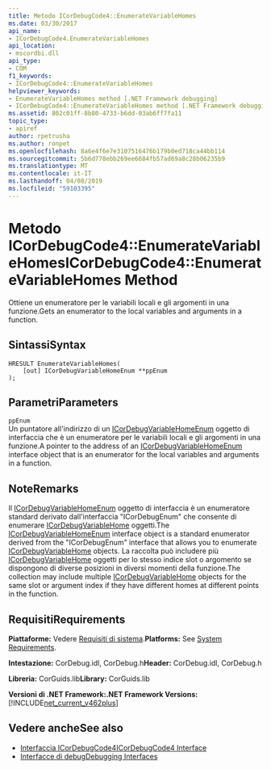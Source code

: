 ```yaml
---
title: Metodo ICorDebugCode4::EnumerateVariableHomes
ms.date: 03/30/2017
api_name:
- ICorDebugCode4.EnumerateVariableHomes
api_location:
- mscordbi.dll
api_type:
- COM
f1_keywords:
- ICorDebugCode4::EnumerateVariableHomes
helpviewer_keywords:
- EnumerateVariableHomes method [.NET Framework debugging]
- ICorDebugCode4::EnumerateVariableHomes method [.NET Framework debugging]
ms.assetid: 802c01ff-8b80-4733-b6dd-03ab6ff7fa11
topic_type:
- apiref
author: rpetrusha
ms.author: ronpet
ms.openlocfilehash: 8a6e4f6e7e3107516476b179b0ed718ca44bb114
ms.sourcegitcommit: 5b6d778ebb269ee6684fb57ad69a8c28b06235b9
ms.translationtype: MT
ms.contentlocale: it-IT
ms.lasthandoff: 04/08/2019
ms.locfileid: "59103395"
---
```

# <a name="icordebugcode4enumeratevariablehomes-method"></a><span data-ttu-id="9983b-102">Metodo ICorDebugCode4::EnumerateVariableHomes</span><span class="sxs-lookup"><span data-stu-id="9983b-102">ICorDebugCode4::EnumerateVariableHomes Method</span></span>
<span data-ttu-id="9983b-103">Ottiene un enumeratore per le variabili locali e gli argomenti in una funzione.</span><span class="sxs-lookup"><span data-stu-id="9983b-103">Gets an enumerator to the local variables and arguments in a function.</span></span>  
  
## <a name="syntax"></a><span data-ttu-id="9983b-104">Sintassi</span><span class="sxs-lookup"><span data-stu-id="9983b-104">Syntax</span></span>  
  
```  
HRESULT EnumerateVariableHomes(  
    [out] ICorDebugVariableHomeEnum **ppEnum  
);  
```  
  
## <a name="parameters"></a><span data-ttu-id="9983b-105">Parametri</span><span class="sxs-lookup"><span data-stu-id="9983b-105">Parameters</span></span>  
 `ppEnum`  
 <span data-ttu-id="9983b-106">Un puntatore all'indirizzo di un [ICorDebugVariableHomeEnum](../../../../docs/framework/unmanaged-api/debugging/icordebugvariablehomeenum-interface.md) oggetto di interfaccia che è un enumeratore per le variabili locali e gli argomenti in una funzione.</span><span class="sxs-lookup"><span data-stu-id="9983b-106">A pointer to the address of an [ICorDebugVariableHomeEnum](../../../../docs/framework/unmanaged-api/debugging/icordebugvariablehomeenum-interface.md) interface object that is an enumerator for the local variables and arguments in a function.</span></span>  
  
## <a name="remarks"></a><span data-ttu-id="9983b-107">Note</span><span class="sxs-lookup"><span data-stu-id="9983b-107">Remarks</span></span>  
 <span data-ttu-id="9983b-108">Il [ICorDebugVariableHomeEnum](../../../../docs/framework/unmanaged-api/debugging/icordebugvariablehomeenum-interface.md) oggetto di interfaccia è un enumeratore standard derivato dall'interfaccia "ICorDebugEnum" che consente di enumerare [ICorDebugVariableHome](../../../../docs/framework/unmanaged-api/debugging/icordebugvariablehome-interface.md) oggetti.</span><span class="sxs-lookup"><span data-stu-id="9983b-108">The [ICorDebugVariableHomeEnum](../../../../docs/framework/unmanaged-api/debugging/icordebugvariablehomeenum-interface.md) interface object is a standard enumerator derived from the "ICorDebugEnum" interface that allows you to enumerate [ICorDebugVariableHome](../../../../docs/framework/unmanaged-api/debugging/icordebugvariablehome-interface.md) objects.</span></span> <span data-ttu-id="9983b-109">La raccolta può includere più [ICorDebugVariableHome](../../../../docs/framework/unmanaged-api/debugging/icordebugvariablehome-interface.md) oggetti per lo stesso indice slot o argomento se dispongono di diverse posizioni in diversi momenti della funzione.</span><span class="sxs-lookup"><span data-stu-id="9983b-109">The collection may include multiple [ICorDebugVariableHome](../../../../docs/framework/unmanaged-api/debugging/icordebugvariablehome-interface.md) objects for the same slot or      argument index if they have different homes at different points in the      function.</span></span>  
  
## <a name="requirements"></a><span data-ttu-id="9983b-110">Requisiti</span><span class="sxs-lookup"><span data-stu-id="9983b-110">Requirements</span></span>  
 <span data-ttu-id="9983b-111">**Piattaforme:** Vedere [Requisiti di sistema](../../../../docs/framework/get-started/system-requirements.md).</span><span class="sxs-lookup"><span data-stu-id="9983b-111">**Platforms:** See [System Requirements](../../../../docs/framework/get-started/system-requirements.md).</span></span>  
  
 <span data-ttu-id="9983b-112">**Intestazione:** CorDebug.idl, CorDebug.h</span><span class="sxs-lookup"><span data-stu-id="9983b-112">**Header:** CorDebug.idl, CorDebug.h</span></span>  
  
 <span data-ttu-id="9983b-113">**Libreria:** CorGuids.lib</span><span class="sxs-lookup"><span data-stu-id="9983b-113">**Library:** CorGuids.lib</span></span>  
  
 **<span data-ttu-id="9983b-114">Versioni di .NET Framework:</span><span class="sxs-lookup"><span data-stu-id="9983b-114">.NET Framework Versions:</span></span>** [!INCLUDE[net_current_v462plus](../../../../includes/net-current-v462plus-md.md)]  
  
## <a name="see-also"></a><span data-ttu-id="9983b-115">Vedere anche</span><span class="sxs-lookup"><span data-stu-id="9983b-115">See also</span></span>

- [<span data-ttu-id="9983b-116">Interfaccia ICorDebugCode4</span><span class="sxs-lookup"><span data-stu-id="9983b-116">ICorDebugCode4 Interface</span></span>](../../../../docs/framework/unmanaged-api/debugging/icordebugcode4-interface.md)
- [<span data-ttu-id="9983b-117">Interfacce di debug</span><span class="sxs-lookup"><span data-stu-id="9983b-117">Debugging Interfaces</span></span>](../../../../docs/framework/unmanaged-api/debugging/debugging-interfaces.md)
